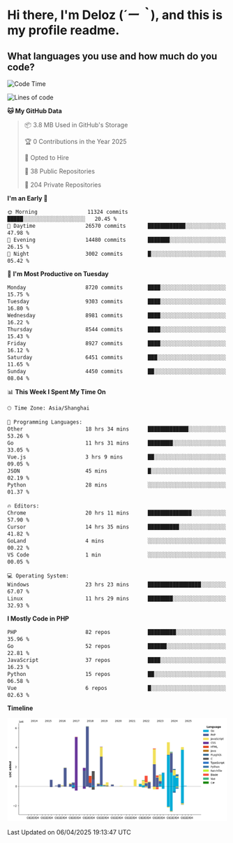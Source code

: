 # **Hi there, I'm Deloz (*´ー｀*), and this is my profile readme.**

## **What languages you use and how much do you code?**

<!--START_SECTION:waka-->
![Code Time](http://img.shields.io/badge/Code%20Time-6%2C063%20hrs%204%20mins-blue)

![Lines of code](https://img.shields.io/badge/From%20Hello%20World%20I%27ve%20Written-50.3%20million%20lines%20of%20code-blue)

**🐱 My GitHub Data** 

> 📦 3.8 MB Used in GitHub's Storage 
 > 
> 🏆 0 Contributions in the Year 2025
 > 
> 💼 Opted to Hire
 > 
> 📜 38 Public Repositories 
 > 
> 🔑 204 Private Repositories 
 > 
**I'm an Early 🐤** 

```text
🌞 Morning                11324 commits       █████░░░░░░░░░░░░░░░░░░░░   20.45 % 
🌆 Daytime                26570 commits       ████████████░░░░░░░░░░░░░   47.98 % 
🌃 Evening                14480 commits       ███████░░░░░░░░░░░░░░░░░░   26.15 % 
🌙 Night                  3002 commits        █░░░░░░░░░░░░░░░░░░░░░░░░   05.42 % 
```
📅 **I'm Most Productive on Tuesday** 

```text
Monday                   8720 commits        ████░░░░░░░░░░░░░░░░░░░░░   15.75 % 
Tuesday                  9303 commits        ████░░░░░░░░░░░░░░░░░░░░░   16.80 % 
Wednesday                8981 commits        ████░░░░░░░░░░░░░░░░░░░░░   16.22 % 
Thursday                 8544 commits        ████░░░░░░░░░░░░░░░░░░░░░   15.43 % 
Friday                   8927 commits        ████░░░░░░░░░░░░░░░░░░░░░   16.12 % 
Saturday                 6451 commits        ███░░░░░░░░░░░░░░░░░░░░░░   11.65 % 
Sunday                   4450 commits        ██░░░░░░░░░░░░░░░░░░░░░░░   08.04 % 
```


📊 **This Week I Spent My Time On** 

```text
🕑︎ Time Zone: Asia/Shanghai

💬 Programming Languages: 
Other                    18 hrs 34 mins      █████████████░░░░░░░░░░░░   53.26 % 
Go                       11 hrs 31 mins      ████████░░░░░░░░░░░░░░░░░   33.05 % 
Vue.js                   3 hrs 9 mins        ██░░░░░░░░░░░░░░░░░░░░░░░   09.05 % 
JSON                     45 mins             █░░░░░░░░░░░░░░░░░░░░░░░░   02.19 % 
Python                   28 mins             ░░░░░░░░░░░░░░░░░░░░░░░░░   01.37 % 

🔥 Editors: 
Chrome                   20 hrs 11 mins      ██████████████░░░░░░░░░░░   57.90 % 
Cursor                   14 hrs 35 mins      ██████████░░░░░░░░░░░░░░░   41.82 % 
GoLand                   4 mins              ░░░░░░░░░░░░░░░░░░░░░░░░░   00.22 % 
VS Code                  1 min               ░░░░░░░░░░░░░░░░░░░░░░░░░   00.05 % 

💻 Operating System: 
Windows                  23 hrs 23 mins      █████████████████░░░░░░░░   67.07 % 
Linux                    11 hrs 29 mins      ████████░░░░░░░░░░░░░░░░░   32.93 % 
```

**I Mostly Code in PHP** 

```text
PHP                      82 repos            █████████░░░░░░░░░░░░░░░░   35.96 % 
Go                       52 repos            ██████░░░░░░░░░░░░░░░░░░░   22.81 % 
JavaScript               37 repos            ████░░░░░░░░░░░░░░░░░░░░░   16.23 % 
Python                   15 repos            ██░░░░░░░░░░░░░░░░░░░░░░░   06.58 % 
Vue                      6 repos             █░░░░░░░░░░░░░░░░░░░░░░░░   02.63 % 
```



**Timeline**

![Lines of Code chart](https://raw.githubusercontent.com/deloz/deloz/main/assets/bar_graph.png)


 Last Updated on 06/04/2025 19:13:47 UTC
<!--END_SECTION:waka-->

